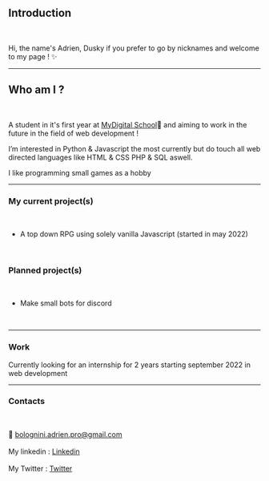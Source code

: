 


## Introduction 

<br>

Hi, the name's Adrien, Dusky if you prefer to go by nicknames and welcome to my page ! ✨


--------------------------------------------------------------------------------------------------------------------------------------------------------------------------------

## Who am I ?

<br>

A student in it's first year at [MyDigital School](https://www.mydigitalschool.com/)🧠 and aiming to work in the future in the field of web development !

I’m interested in Python & Javascript the most currently but do touch all web directed languages like HTML & CSS PHP & SQL aswell.

I like programming small games as a hobby

--------------------------------------------------------------------------------------------------------------------------------------------------------------------------------

### My current project(s)

<br>

- A top down RPG using solely vanilla Javascript (started in may 2022)

<br>

### Planned project(s)

<br>

- Make small bots for discord

<br>

--------------------------------------------------------------------------------------------------------------------------------------------------------------------------------

### Work

Currently looking for an internship for 2 years starting september 2022 in web development


--------------------------------------------------------------------------------------------------------------------------------------------------------------------------------

### Contacts
<br>
 
📩 bolognini.adrien.pro@gmail.com
<br>
<br>
My linkedin : [Linkedin](https://www.linkedin.com/in/adrien-bolognini-765bba220/)
<br>
<br>
My Twitter : [Twitter](https://twitter.com/AdrienBolognini)
